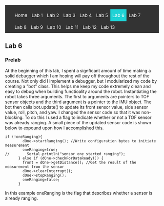 <!-- # ECE 5960 -->
<style>
.topnav {
  background-color: #333;
  overflow: hidden;
}

/* Style the links inside the navigation bar */
.topnav a {
  float: left;
  color: #f2f2f2;
  text-align: center;
  padding: 10px 7px;
  text-decoration: none;
  font-size: 15px;
}

/* Change the color of links on hover */
.topnav a:hover {
  background-color: #ddd;
  color: black;
}

/* Add a color to the active/current link */
.topnav a.active {
  background-color: #1FD2D5;
  color: white;
}
</style>

<div class="topnav">
  <ul>
  <a href="/">Home</a>
  <a href="/lab1"> Lab 1 </a>
  <a href="/lab2">Lab 2</a>
  <a href="/lab3"> Lab 3</a>
  <a href="/lab4">Lab 4</a>
  <a href="/lab5">Lab 5</a>
  <a class="active" href="/lab6">Lab 6</a>
  <a href="/lab7">Lab 7</a>
  <a href="/lab8">Lab 8</a>
  <a href="/lab9">Lab 9</a>
  <a href="/lab10">Lab 10</a>
  <a href="/lab11">Lab 11</a>
  <a href="/lab12">Lab 12</a>
  <a href="/lab13">Lab 13</a>
  </ul>
</div>

## Lab 6

### Prelab
At the beginning of this lab, I spent a signficant amount of time making a solid debugger which I am hoping will pay off throughout the rest of the course. Not only did I implement a debugger, but I modularized my code by creating a "bot" class. This helps me keep my code extremely clean and easy to debug when building functioality around the robot. Instantiating the robot takes three arguments. The first to arguments are pointers to TOF sensor objects and the third argument is a pointer to the IMU object. The bot then calls bot.update() to update its front sensor value, side sensor value, roll, pitch, and yaw. I changed the sensor code so that it was non-blocking. To do this I used a flag to indicate whether or not a TOF sensor was already ranging. A small piece of the updated sensor code is shown below to expound upon how I accomplished this.
```
if (!oneRanging){
        dOne->startRanging(); //Write configuration bytes to initiate measurement
        oneRanging=true;
//        Serial.println("sensor one started ranging");
      } else if (dOne->checkForDataReady()) {
        front = dOne->getDistance(); //Get the result of the measurement from the sensor
        dOne->clearInterrupt();
        dOne->stopRanging();
        oneRanging=false;
      }
```
In this example oneRanging is the flag that describes whether a sensor is already ranging. 

